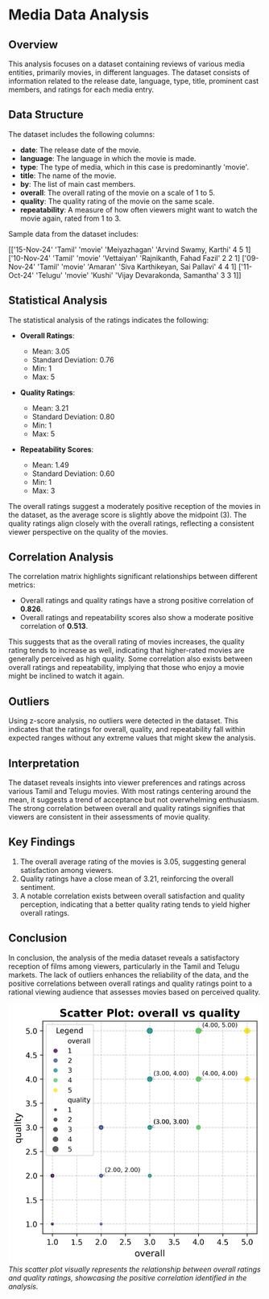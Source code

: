 # Media Data Analysis

## Overview
This analysis focuses on a dataset containing reviews of various media entities, primarily movies, in different languages. The dataset consists of information related to the release date, language, type, title, prominent cast members, and ratings for each media entry.

## Data Structure
The dataset includes the following columns:
- **date**: The release date of the movie.
- **language**: The language in which the movie is made.
- **type**: The type of media, which in this case is predominantly 'movie'.
- **title**: The name of the movie.
- **by**: The list of main cast members.
- **overall**: The overall rating of the movie on a scale of 1 to 5.
- **quality**: The quality rating of the movie on the same scale.
- **repeatability**: A measure of how often viewers might want to watch the movie again, rated from 1 to 3.

Sample data from the dataset includes:

[['15-Nov-24' 'Tamil' 'movie' 'Meiyazhagan' 'Arvind Swamy, Karthi' 4 5 1]
 ['10-Nov-24' 'Tamil' 'movie' 'Vettaiyan' 'Rajnikanth, Fahad Fazil' 2 2 1]
 ['09-Nov-24' 'Tamil' 'movie' 'Amaran' 'Siva Karthikeyan, Sai Pallavi' 4 4 1]
 ['11-Oct-24' 'Telugu' 'movie' 'Kushi' 'Vijay Devarakonda, Samantha' 3 3 1]]


## Statistical Analysis
The statistical analysis of the ratings indicates the following:

- **Overall Ratings**:
  - Mean: 3.05
  - Standard Deviation: 0.76
  - Min: 1
  - Max: 5
  
- **Quality Ratings**:
  - Mean: 3.21
  - Standard Deviation: 0.80
  - Min: 1
  - Max: 5
  
- **Repeatability Scores**:
  - Mean: 1.49
  - Standard Deviation: 0.60
  - Min: 1
  - Max: 3

The overall ratings suggest a moderately positive reception of the movies in the dataset, as the average score is slightly above the midpoint (3). The quality ratings align closely with the overall ratings, reflecting a consistent viewer perspective on the quality of the movies.

## Correlation Analysis
The correlation matrix highlights significant relationships between different metrics:
- Overall ratings and quality ratings have a strong positive correlation of **0.826**.
- Overall ratings and repeatability scores also show a moderate positive correlation of **0.513**.

This suggests that as the overall rating of movies increases, the quality rating tends to increase as well, indicating that higher-rated movies are generally perceived as high quality. Some correlation also exists between overall ratings and repeatability, implying that those who enjoy a movie might be inclined to watch it again.

## Outliers
Using z-score analysis, no outliers were detected in the dataset. This indicates that the ratings for overall, quality, and repeatability fall within expected ranges without any extreme values that might skew the analysis.

## Interpretation
The dataset reveals insights into viewer preferences and ratings across various Tamil and Telugu movies. With most ratings centering around the mean, it suggests a trend of acceptance but not overwhelming enthusiasm. The strong correlation between overall and quality ratings signifies that viewers are consistent in their assessments of movie quality.

## Key Findings
1. The overall average rating of the movies is 3.05, suggesting general satisfaction among viewers.
2. Quality ratings have a close mean of 3.21, reinforcing the overall sentiment.
3. A notable correlation exists between overall satisfaction and quality perception, indicating that a better quality rating tends to yield higher overall ratings.

## Conclusion
In conclusion, the analysis of the media dataset reveals a satisfactory reception of films among viewers, particularly in the Tamil and Telugu markets. The lack of outliers enhances the reliability of the data, and the positive correlations between overall ratings and quality ratings point to a rational viewing audience that assesses movies based on perceived quality. 

![scatter_plot](scatter_plot.png)
*This scatter plot visually represents the relationship between overall ratings and quality ratings, showcasing the positive correlation identified in the analysis.*